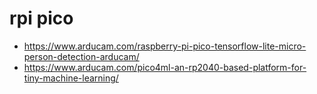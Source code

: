# rpi pico

* https://www.arducam.com/raspberry-pi-pico-tensorflow-lite-micro-person-detection-arducam/
* https://www.arducam.com/pico4ml-an-rp2040-based-platform-for-tiny-machine-learning/
